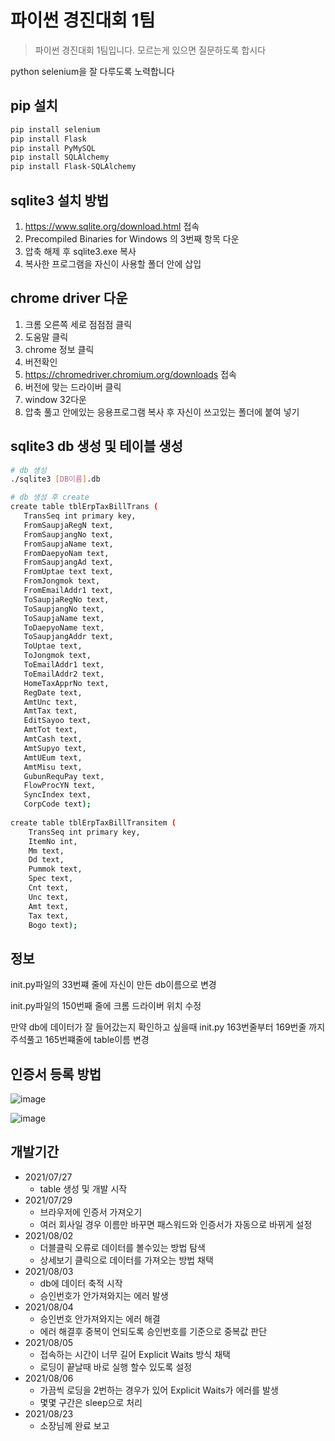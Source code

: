 # 파이썬 경진대회 1팀
> 파이썬 경진대회 1팀입니다. 모르는게 있으면 질문하도록 합시다


python selenium을 잘 다루도록 노력합니다

## pip 설치

```sh
pip install selenium
pip install Flask
pip install PyMySQL
pip install SQLAlchemy
pip install Flask-SQLAlchemy
```
## sqlite3 설치 방법

1. https://www.sqlite.org/download.html 접속
2. Precompiled Binaries for Windows 의 3번째 항목 다운
3. 압축 해제 후 sqlite3.exe 복사
4. 복사한 프로그램을 자신이 사용할 폴더 안에 삽입

## chrome driver 다운

1. 크롬 오른쪽 세로 점점점 클릭
2. 도움말 클릭
3. chrome 정보 클릭
4. 버전확인
5. https://chromedriver.chromium.org/downloads 접속
6. 버전에 맞는 드라이버 클릭
7. window 32다운
8. 압축 풀고 안에있는 응용프로그램 복사 후 자신이 쓰고있는 폴더에 붙여 넣기

## sqlite3 db 생성 및 테이블 생성

```sh
# db 생성
./sqlite3 [DB이름].db

# db 생성 후 create
create table tblErpTaxBillTrans (
   TransSeq int primary key,
   FromSaupjaRegN text,
   FromSaupjangNo text,
   FromSaupjaName text,
   FromDaepyoNam text,
   FromSaupjangAd text,
   FromUptae text text,
   FromJongmok text,
   FromEmailAddr1 text,
   ToSaupjaRegNo text,
   ToSaupjangNo text,
   ToSaupjaName text,
   ToDaepyoName text,
   ToSaupjangAddr text,
   ToUptae text,
   ToJongmok text,
   ToEmailAddr1 text,
   ToEmailAddr2 text,
   HomeTaxApprNo text,
   RegDate text,
   AmtUnc text,
   AmtTax text,
   EditSayoo text,
   AmtTot text,
   AmtCash text,
   AmtSupyo text,
   AmtUEum text,
   AmtMisu text,
   GubunRequPay text,
   FlowProcYN text,
   SyncIndex text,
   CorpCode text);
   
create table tblErpTaxBillTransitem (
    TransSeq int primary key,
    ItemNo int,
    Mm text,
    Dd text,
    Pummok text,
    Spec text,
    Cnt text,
    Unc text,
    Amt text,
    Tax text,
    Bogo text);
```

## 정보
init.py파일의 33번쨰 줄에 자신이 만든 db이름으로 변경

init.py파일의 150번째 줄에 크롬 드라이버 위치 수정

만약 db에 데이터가 잘 들어갔는지 확인하고 싶을때 init.py 163번줄부터 169번줄 까지 주석풀고 165번쨰줄에 table이름 변경 

## 인증서 등록 방법
![image](https://user-images.githubusercontent.com/51261484/131440497-fb0bbf63-5a0e-4527-bddd-5a62197326b6.png)

![image](https://user-images.githubusercontent.com/51261484/131440710-8321f868-ff2a-4638-a829-09524bf6dcb5.png)

## 개발기간

* 2021/07/27
    * table 생성 및 개발 시작
* 2021/07/29
    * 브라우저에 인증서 가져오기
    * 여러 회사일 경우 이름만 바꾸면 패스워드와 인증서가 자동으로 바뀌게 설정
* 2021/08/02
    * 더블클릭 오류로 데이터를 볼수있는 방법 탐색
    * 상세보기 클릭으로 데이터를 가져오는 방법 채택
* 2021/08/03
    * db에 데이터 축적 시작
    * 승인번호가 안가져와지는 에러 발생
* 2021/08/04
    * 승인번호 안가져와지는 에러 해결
    * 에러 해결후 중복이 언되도록 승인번호를 기준으로 중복값 판단
* 2021/08/05
    * 접속하는 시간이 너무 길어 Explicit Waits 방식 채택
    * 로딩이 끝날때 바로 실행 할수 있도록 설정
* 2021/08/06
    * 가끔씩 로딩을 2번하는 경우가 있어 Explicit Waits가 에러를 발생
    * 몇몇 구간은 sleep으로 처리
* 2021/08/23
    * 소장님께 완료 보고

